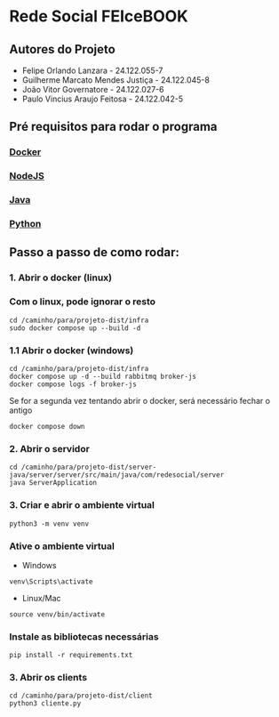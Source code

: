 # Rede Social FEIceBOOK 

## Autores do Projeto
* Felipe Orlando Lanzara - 24.122.055-7
* Guilherme Marcato Mendes Justiça - 24.122.045-8
* João Vitor Governatore - 24.122.027-6
* Paulo Vincius Araujo Feitosa - 24.122.042-5


## Pré requisitos para rodar o programa

### [Docker](https://www.docker.com/)
### [NodeJS](https://nodejs.org/pt/download/current)
### [Java](https://www.oracle.com/java/technologies/downloads/)
### [Python](https://www.python.org/downloads/)

## Passo a passo de como rodar:

### 1.  Abrir o docker (linux)
### Com o linux, pode ignorar o resto
```
cd /caminho/para/projeto-dist/infra
sudo docker compose up --build -d
```

### 1.1 Abrir o docker (windows)
```
cd /caminho/para/projeto-dist/infra
docker compose up -d --build rabbitmq broker-js
docker compose logs -f broker-js
```
Se for a segunda vez tentando abrir o docker, será necessário fechar o antigo
```
docker compose down
```
### 2. Abrir o servidor 
```
cd /caminho/para/projeto-dist/server-java/server/server/src/main/java/com/redesocial/server
java ServerApplication
```

### 3. Criar e abrir o ambiente virtual
```
python3 -m venv venv
```
### Ative o ambiente virtual 
* Windows
```
venv\Scripts\activate
```
* Linux/Mac
```
source venv/bin/activate
```
### Instale as bibliotecas necessárias
```
pip install -r requirements.txt
```


### 3. Abrir os clients
```
cd /caminho/para/projeto-dist/client
python3 cliente.py
```

